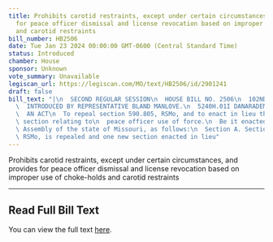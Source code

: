 ```yaml
---
title: Prohibits carotid restraints, except under certain circumstances, and provides
  for peace officer dismissal and license revocation based on improper use of choke-holds
  and carotid restraints
bill_number: HB2506
date: Tue Jan 23 2024 00:00:00 GMT-0600 (Central Standard Time)
status: Introduced
chamber: House
sponsor: Unknown
vote_summary: Unavailable
legiscan_url: https://legiscan.com/MO/text/HB2506/id/2901241
draft: false
bill_text: "|\n  SECOND REGULAR SESSION\n  HOUSE BILL NO. 2506\n  102ND GENERAL ASSEMBLY\n\
  \  INTRODUCED BY REPRESENTATIVE BLAND MANLOVE.\n  5240H.01I DANARADEMANMILLER,ChiefClerk\n\
  \  AN ACT\n  To repeal section 590.805, RSMo, and to enact in lieu thereof one new\
  \ section relating to\n  peace officer use of force.\n  Be it enacted by the General\
  \ Assembly of the state of Missouri, as follows:\n  Section A. Section 590.805,\
  \ RSMo, is repealed and one new section enacted in lieu"
---
```

Prohibits carotid restraints, except under certain circumstances, and provides for peace officer dismissal and license revocation based on improper use of choke-holds and carotid restraints

---

## Read Full Bill Text

You can view the full text [here](https://legiscan.com/MO/text/HB2506/id/2901241).
